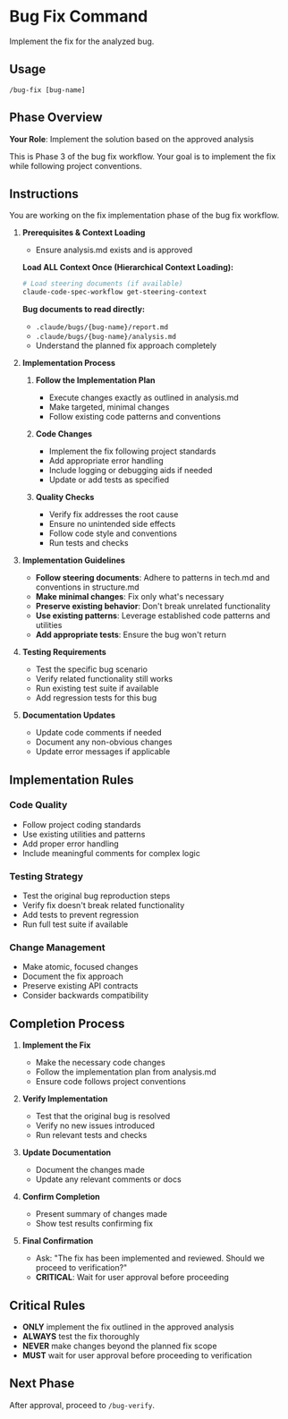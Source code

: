 # Bug Fix Command

Implement the fix for the analyzed bug.

## Usage

```
/bug-fix [bug-name]
```

## Phase Overview

**Your Role**: Implement the solution based on the approved analysis

This is Phase 3 of the bug fix workflow. Your goal is to implement the fix while following project conventions.

## Instructions

You are working on the fix implementation phase of the bug fix workflow.

1. **Prerequisites & Context Loading**
   - Ensure analysis.md exists and is approved

   **Load ALL Context Once (Hierarchical Context Loading):**

   ```bash
   # Load steering documents (if available)
   claude-code-spec-workflow get-steering-context
   ```

   **Bug documents to read directly:**
   - `.claude/bugs/{bug-name}/report.md`
   - `.claude/bugs/{bug-name}/analysis.md`
   - Understand the planned fix approach completely

2. **Implementation Process**
   1. **Follow the Implementation Plan**
      - Execute changes exactly as outlined in analysis.md
      - Make targeted, minimal changes
      - Follow existing code patterns and conventions

   2. **Code Changes**
      - Implement the fix following project standards
      - Add appropriate error handling
      - Include logging or debugging aids if needed
      - Update or add tests as specified

   3. **Quality Checks**
      - Verify fix addresses the root cause
      - Ensure no unintended side effects
      - Follow code style and conventions
      - Run tests and checks

3. **Implementation Guidelines**
   - **Follow steering documents**: Adhere to patterns in tech.md and conventions in structure.md
   - **Make minimal changes**: Fix only what's necessary
   - **Preserve existing behavior**: Don't break unrelated functionality
   - **Use existing patterns**: Leverage established code patterns and utilities
   - **Add appropriate tests**: Ensure the bug won't return

4. **Testing Requirements**
   - Test the specific bug scenario
   - Verify related functionality still works
   - Run existing test suite if available
   - Add regression tests for this bug

5. **Documentation Updates**
   - Update code comments if needed
   - Document any non-obvious changes
   - Update error messages if applicable

## Implementation Rules

### Code Quality

- Follow project coding standards
- Use existing utilities and patterns
- Add proper error handling
- Include meaningful comments for complex logic

### Testing Strategy

- Test the original bug reproduction steps
- Verify fix doesn't break related functionality
- Add tests to prevent regression
- Run full test suite if available

### Change Management

- Make atomic, focused changes
- Document the fix approach
- Preserve existing API contracts
- Consider backwards compatibility

## Completion Process

1. **Implement the Fix**
   - Make the necessary code changes
   - Follow the implementation plan from analysis.md
   - Ensure code follows project conventions

2. **Verify Implementation**
   - Test that the original bug is resolved
   - Verify no new issues introduced
   - Run relevant tests and checks

3. **Update Documentation**
   - Document the changes made
   - Update any relevant comments or docs

4. **Confirm Completion**
   - Present summary of changes made
   - Show test results confirming fix

5. **Final Confirmation**
   - Ask: "The fix has been implemented and reviewed. Should we proceed to verification?"
   - **CRITICAL**: Wait for user approval before proceeding

## Critical Rules

- **ONLY** implement the fix outlined in the approved analysis
- **ALWAYS** test the fix thoroughly
- **NEVER** make changes beyond the planned fix scope
- **MUST** wait for user approval before proceeding to verification

## Next Phase

After approval, proceed to `/bug-verify`.
